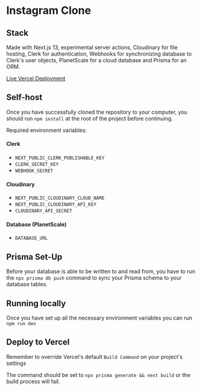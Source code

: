 # Instagram Clone

## Stack

Made with Next.js 13, experimental server actions, Cloudinary for file hosting, Clerk for authentication, Webhooks for synchronizing database to Clerk's user objects, PlanetScale for a cloud database and Prisma for an ORM.

[Live Vercel Deployment](https://instagram-clone-seylumva.vercel.app/)

## Self-host

Once you have successfully cloned the repository to your computer, you should run `npm install` at the root of the project before continuing.

Required environment variables:

#### Clerk

- `NEXT_PUBLIC_CLERK_PUBLISHABLE_KEY`
- `CLERK_SECRET_KEY`
- `WEBHOOK_SECRET`

#### Cloudinary

- `NEXT_PUBLIC_CLOUDINARY_CLOUD_NAME`
- `NEXT_PUBLIC_CLOUDINARY_API_KEY`
- `CLOUDINARY_API_SECRET`

#### Database (PlanetScale)

- `DATABASE_URL`

## Prisma Set-Up

Before your database is able to be written to and read from, you have to run the `npx prisma db push` command to sync your Prisma schema to your database tables.

## Running locally

Once you have set up all the necessary environment variables you can run `npm run dev`

## Deploy to Vercel

Remember to override Vercel's default `Build Command` on your project's settings

The command should be set to `npx prisma generate && next build` or the build process will fail.
